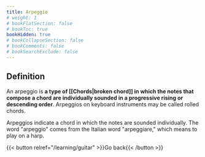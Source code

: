 ```yaml
---
title: Arpeggio
# weight: 1
# bookFlatSection: false
# bookToc: true
bookHidden: true
# bookCollapseSection: false
# bookComments: false
# bookSearchExclude: false
---
```


## Definition

An arpeggio is **a type of [[Chords|broken chord]] in which the notes that compose a chord are individually sounded in a progressive rising or descending order**. Arpeggios on keyboard instruments may be called rolled chords.

Arpeggios indicate a chord in which the notes are sounded individually. The word "arpeggio" comes from the Italian word "arpeggiare," which means to play on a harp.

{{< button relref="/learning/guitar" >}}Go back{{< /button >}}